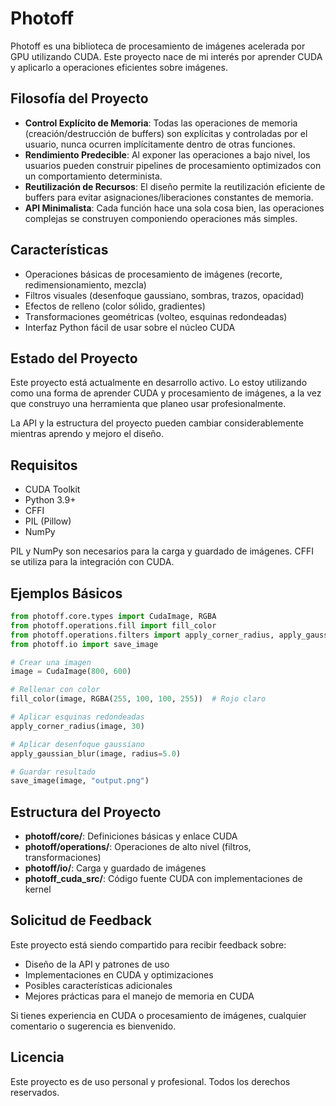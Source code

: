 # Photoff

Photoff es una biblioteca de procesamiento de imágenes acelerada por GPU utilizando CUDA. Este proyecto nace de mi interés por aprender CUDA y aplicarlo a operaciones eficientes sobre imágenes.

## Filosofía del Proyecto

- **Control Explícito de Memoria**: Todas las operaciones de memoria (creación/destrucción de buffers) son explícitas y controladas por el usuario, nunca ocurren implícitamente dentro de otras funciones.
- **Rendimiento Predecible**: Al exponer las operaciones a bajo nivel, los usuarios pueden construir pipelines de procesamiento optimizados con un comportamiento determinista.
- **Reutilización de Recursos**: El diseño permite la reutilización eficiente de buffers para evitar asignaciones/liberaciones constantes de memoria.
- **API Minimalista**: Cada función hace una sola cosa bien, las operaciones complejas se construyen componiendo operaciones más simples.

## Características

- Operaciones básicas de procesamiento de imágenes (recorte, redimensionamiento, mezcla)
- Filtros visuales (desenfoque gaussiano, sombras, trazos, opacidad)
- Efectos de relleno (color sólido, gradientes)
- Transformaciones geométricas (volteo, esquinas redondeadas)
- Interfaz Python fácil de usar sobre el núcleo CUDA

## Estado del Proyecto

Este proyecto está actualmente en desarrollo activo. Lo estoy utilizando como una forma de aprender CUDA y procesamiento de imágenes, a la vez que construyo una herramienta que planeo usar profesionalmente.

La API y la estructura del proyecto pueden cambiar considerablemente mientras aprendo y mejoro el diseño.

## Requisitos

- CUDA Toolkit
- Python 3.9+
- CFFI
- PIL (Pillow)
- NumPy

PIL y NumPy son necesarios para la carga y guardado de imágenes. CFFI se utiliza para la integración con CUDA.

## Ejemplos Básicos

```python
from photoff.core.types import CudaImage, RGBA
from photoff.operations.fill import fill_color
from photoff.operations.filters import apply_corner_radius, apply_gaussian_blur
from photoff.io import save_image

# Crear una imagen
image = CudaImage(800, 600)

# Rellenar con color
fill_color(image, RGBA(255, 100, 100, 255))  # Rojo claro

# Aplicar esquinas redondeadas
apply_corner_radius(image, 30)

# Aplicar desenfoque gaussiano
apply_gaussian_blur(image, radius=5.0)

# Guardar resultado
save_image(image, "output.png")
```

## Estructura del Proyecto

- **photoff/core/**: Definiciones básicas y enlace CUDA
- **photoff/operations/**: Operaciones de alto nivel (filtros, transformaciones)
- **photoff/io/**: Carga y guardado de imágenes
- **photoff_cuda_src/**: Código fuente CUDA con implementaciones de kernel

## Solicitud de Feedback

Este proyecto está siendo compartido para recibir feedback sobre:

- Diseño de la API y patrones de uso
- Implementaciones en CUDA y optimizaciones
- Posibles características adicionales
- Mejores prácticas para el manejo de memoria en CUDA

Si tienes experiencia en CUDA o procesamiento de imágenes, cualquier comentario o sugerencia es bienvenido.

## Licencia

Este proyecto es de uso personal y profesional. Todos los derechos reservados.
